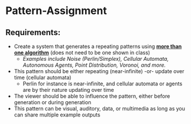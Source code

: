 # Pattern-Assignment

## Requirements:
- Create a system that generates a repeating patterns using <ins>**more than one algorithm**</ins> (does not need to be one shown in class)
  - *Examples include Noise (Perlin/Simplex), Cellular Automata, Autonomous Agents, Point Distribution, Voronoi, and more.*
- This pattern should be either repeating (near-infinite) -or- update over time (cellular automata)
  - Perlin for instance is near-infinite, and cellular automata or agents are by their nature updating over time
- The viewer should be able to influence the pattern, either before generation or during generation
- This pattern can be visual, auditory, data, or multimedia as long as you can share multiple example outputs
